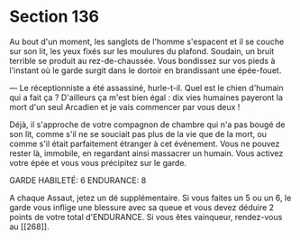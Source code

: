 # Section 136

Au bout d'un moment, les sanglots de l'homme s'espacent et il se couche sur son lit, les yeux fixés sur les moulures du plafond. Soudain, un bruit terrible se produit au rez-de-chaussée. Vous bondissez sur vos pieds à l'instant où le garde surgit dans le dortoir en brandissant une épée-fouet.

— Le réceptionniste a été assassiné, hurle-t-il. Quel est le chien d'humain qui a fait ça ? D'ailleurs ça m'est bien égal : dix vies humaines payeront la mort d'un seul Arcadien et je vais commencer par vous deux !

Déjà, il s'approche de votre compagnon de chambre qui n'a pas bougé de son lit, comme s'il ne se souciait pas plus de la vie que de la mort, ou comme s'il était parfaitement étranger à cet événement. Vous ne pouvez rester là, immobile, en regardant ainsi massacrer un humain. Vous activez votre épée et vous vous précipitez sur le garde.

GARDE HABILETÉ: 6 ENDURANCE: 8

A chaque Assaut, jetez un dé supplémentaire. Si vous faites un 5 ou un 6, le garde vous inflige une blessure avec sa queue et vous devez déduire 2 points de votre total d'ENDURANCE. Si vous êtes vainqueur, rendez-vous au [[268]].